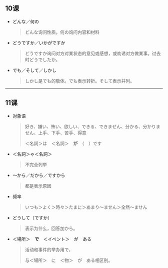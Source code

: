 ## 10课

- どんな／何の

  > どんな询问性质。何の询问内容和材料

- どうですか／いかがですか

  >どうですか询问对方对某状态的意见或感想，或劝诱对方做某事。过去时どうでしたか。

- でも／そして／しかし

  >しかし是でも的敬体。でも表示转折。そして表示并列。

*******

## 11课

- 对象语

  > 好き、嫌い、怖い、欲しい、できる、できません、分かる、分かりません、上手、下手、苦手、得意
  >
  > ＜名詞＞は　＜名詞＞　**が**　（　）です

- ＜名詞＞ゃ＜名詞＞

  > 不完全列举

- ～から／だから／ですから

  >都是表示原因

- 频率

  >いつも＞よく＞時々＞たまに＞あまり～ません＞全然～ません

- どうして（ですか）

  > 表示为什么，回答加から。

- ＜場所＞　**で**　＜イベント＞　が　ある

  > 活动和事件的举办用で，
  >
  > 与＜場所＞　に　＜物＞　が　ある相区别。

  

